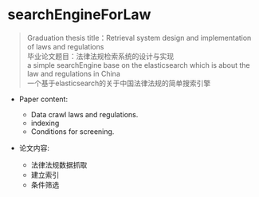 # searchEngineForLaw
> Graduation thesis title：Retrieval system design and implementation of laws and regulations<br/>
 毕业论文题目：法律法规检索系统的设计与实现<br/>
 a simple searchEngine base on the elasticsearch which is about the law and regulations in China<br/>
 一个基于elasticsearch的关于中国法律法规的简单搜索引擎
 
- Paper content:
    - Data crawl laws and regulations.
    - indexing
    - Conditions for screening.
    
- 论文内容:
    - 法律法规数据抓取
    - 建立索引
    - 条件筛选
